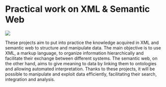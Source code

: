 # Practical work on XML & Semantic Web
![](https://websemantique.ca/wp-content/uploads/2017/02/Semantic_web_wordle-705x435.jpg)

These projects aim to put into practice the knowledge acquired in XML and semantic web to structure and manipulate data. The main objective is to use XML, a markup language, to organize information hierarchically and facilitate their exchange between different systems. The semantic web, on the other hand, aims to give meaning to data by linking them to ontologies and allowing automated interpretation. Thanks to these projects, it will be possible to manipulate and exploit data efficiently, facilitating their search, integration and analysis.
